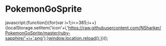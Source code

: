 # PokemonGoSprite

javascript:(function(){for(var i=1;i<=385;i++){localStorage.setItem('icon'+i,'https://raw.githubusercontent.com/NSharker/PokemonGoSprite/master/ruby-sapphire/'+i+'.png');}window.location.reload();})();

